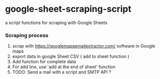 # google-sheet-scraping-script
a script functions for scraping with Google Sheets

### Scraping process

1. scrap with https://googlemapsemailextractor.com/ software in Google maps
2. export data in google Sheet CSV ( add to sheet function )
3. Add function for complete data
4. For add line, use 'add at the end of sheet' function
5. TODO: Send a mail with a script and SMTP API ?
